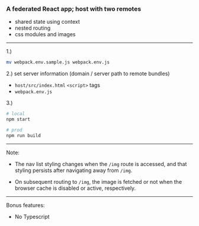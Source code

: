### A federated React app; host with two remotes 

- shared state using context 
- nested routing 
- css modules and images

--- 

1.)
```bash
mv webpack.env.sample.js webpack.env.js
```

2.) set server information (domain / server path to remote bundles)
- `host/src/index.html` `<script>` tags 
- `webpack.env.js`

3.) 
```bash 
# local 
npm start

# prod 
npm run build
```

---

Note:
- The nav list styling changes when the `/img` route is accessed, and that styling persists after navigating away from `/img`.

- On subsequent routing to `/img`, the image is fetched or not when the browser cache is disabled or active, respectively.

---

Bonus features:
- No Typescript